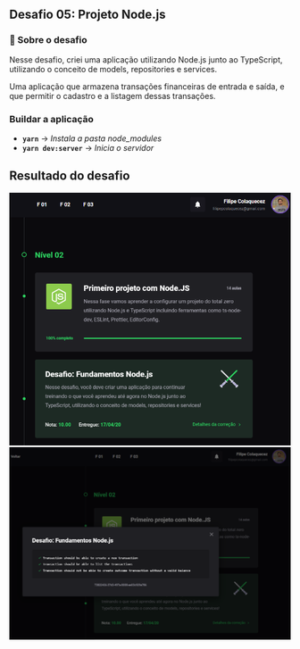 ## Desafio 05: Projeto Node.js

### 🚀 Sobre o desafio

Nesse desafio, criei uma aplicação utilizando Node.js junto ao TypeScript, utilizando o conceito de models, repositories e services.

Uma aplicação que armazena transações financeiras de entrada e saída, e que permitir o cadastro e a listagem dessas transações.

### Buildar a aplicação
* **`yarn`** -> _Instala a pasta node_modules_
* **`yarn dev:server`** -> _Inicia o servidor_

## Resultado do desafio

![Imagem com a nota do desafio - nota 10](https://raw.githubusercontent.com/colaquecez/desafio-fundamentos-nodejs/master/src/images/challenge-5-nota.png)
![Imagem com o teste do desafio](https://raw.githubusercontent.com/colaquecez/desafio-fundamentos-nodejs/master/src/images/challenge-5-test.png)
